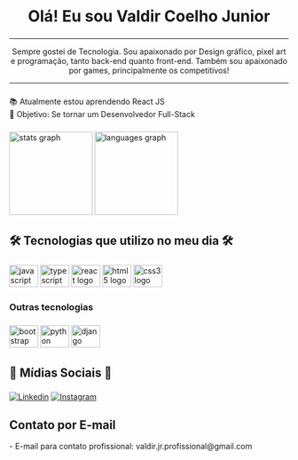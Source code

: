 <h1 align="center">Olá! Eu sou Valdir Coelho Junior</h1>

###

<hr><p align="center">Sempre gostei de Tecnologia. Sou apaixonado por Design gráfico, pixel art e programação, tanto back-end quanto front-end. Também sou apaixonado por games, principalmente os competitivos!</p><hr>

###

<p align="left">📚 Atualmente estou aprendendo React JS<br>🎯 Objetivo: Se tornar um Desenvolvedor Full-Stack</p>

###

<div align="left">
  <img src="https://github-readme-stats.vercel.app/api?username=Valdir-coelho-jr&hide_title=false&hide_rank=false&show_icons=true&include_all_commits=true&count_private=true&disable_animations=false&theme=dracula&locale=en&hide_border=false&order=1" height="150" alt="stats graph"  />
  <img src="https://github-readme-stats.vercel.app/api/top-langs?username=Valdir-coelho-jr&locale=en&hide_title=false&layout=compact&card_width=320&langs_count=5&theme=dracula&hide_border=false&order=2" height="150" alt="languages graph"  />
</div>

###

<h2 align="left">🛠 Tecnologias que utilizo no meu dia 🛠</h2>

###

<div align="left">
  <img src="https://cdn.jsdelivr.net/gh/devicons/devicon/icons/javascript/javascript-original.svg" height="40" width="52" alt="javascript logo"  />
  <img src="https://cdn.jsdelivr.net/gh/devicons/devicon/icons/typescript/typescript-original.svg" height="40" width="52" alt="typescript logo"  />
  <img src="https://cdn.jsdelivr.net/gh/devicons/devicon/icons/react/react-original.svg" height="40" width="52" alt="react logo"  />
  <img src="https://cdn.jsdelivr.net/gh/devicons/devicon/icons/html5/html5-original.svg" height="40" width="52" alt="html5 logo"  />
  <img src="https://cdn.jsdelivr.net/gh/devicons/devicon/icons/css3/css3-original.svg" height="40" width="52" alt="css3 logo"  />
</div>

###

<h3 align="left">Outras tecnologias</h3>

###

<div align="left">
  <img src="https://cdn.jsdelivr.net/gh/devicons/devicon/icons/bootstrap/bootstrap-original.svg" height="40" width="52" alt="bootstrap logo"  />
  <img src="https://cdn.jsdelivr.net/gh/devicons/devicon/icons/python/python-original.svg" height="40" width="52" alt="python logo"  />
  <img src="https://cdn.jsdelivr.net/gh/devicons/devicon/icons/django/django-plain.svg" height="40" width="52" alt="django logo"  />
</div>

###

<h2 align="left">💬  Mídias Sociais  💬</h2>

###

[![Linkedin](https://img.shields.io/badge/LinkedIn-0077B5?style=for-the-badge&logo=linkedin&logoColor=white)](https://www.linkedin.com/in/valdircoelhojr/)
[![Instagram](https://img.shields.io/badge/Instagram-E4405F?style=for-the-badge&logo=instagram&logoColor=white)](https://www.instagram.com/valdircoelhojr/)

###

<h2>Contato por E-mail</h2>
- E-mail para contato profissional: valdir.jr.profissional@gmail.com 

###
